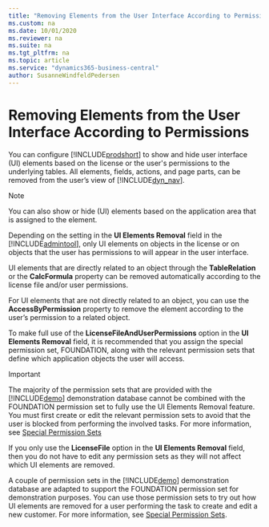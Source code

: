 ```yaml
---
title: "Removing Elements from the User Interface According to Permissions"
ms.custom: na
ms.date: 10/01/2020
ms.reviewer: na
ms.suite: na
ms.tgt_pltfrm: na
ms.topic: article
ms.service: "dynamics365-business-central"
author: SusanneWindfeldPedersen
---
```

# Removing Elements from the User Interface According to Permissions

You can configure [!INCLUDE[prodshort](../developer/includes/prodshort.md)] to show and hide user interface \(UI\) elements based on the license or the user's permissions to the underlying tables. All elements, fields, actions, and page parts, can be removed from the user’s view of [!INCLUDE[dyn_nav](../developer/includes/dyn_nav_md.md)].

> [!Note]
> You can also show or hide \(UI\) elements based on the application area that is assigned to the element.

 Depending on the setting in the **UI Elements Removal** field in the [!INCLUDE[admintool](../developer/includes/admintool.md)], only UI elements on objects in the license or on objects that the user has permissions to will appear in the user interface.  

 UI elements that are directly related to an object through the **TableRelation** or the **CalcFormula** property can be removed automatically according to the license file and/or user permissions.  

 For UI elements that are not directly related to an object, you can use the **AccessByPermission** property to remove the element according to the user’s permission to a related object.  

 To make full use of the **LicenseFileAndUserPermissions** option in the **UI Elements Removal** field, it is recommended that you assign the special permission set, FOUNDATION, along with the relevant permission sets that define which application objects the user will access.  

> [!IMPORTANT]  
> The majority of the permission sets that are provided with the [!INCLUDE[demo](../developer/includes/demo_md.md)] demonstration database cannot be combined with the FOUNDATION permission set to fully use the UI Elements Removal feature. You must first create or edit the relevant permission sets to avoid that the user is blocked from performing the involved tasks. For more information, see [Special Permission Sets](administration-special-permission-sets.md)  
>  
> If you only use the **LicenseFile** option in the **UI Elements Removal** field, then you do not have to edit any permission sets as they will not affect which UI elements are removed.  

A couple of permission sets in the [!INCLUDE[demo](../developer/includes/demo_md.md)] demonstration database are adapted to support the FOUNDATION permission set for demonstration purposes. You can use those permission sets to try out how UI elements are removed for a user performing the task to create and edit a new customer. For more information, see [Special Permission Sets](administration-special-permission-sets.md).  

<!--
The following table describes a sequence of tasks, with links to the topics that describe them. These tasks are listed in the order in which they are generally performed.  

|**To**|**See**|  
|------------|-------------|  
|Configure [!INCLUDE[server](../developer/includes/server.md)] to automatically remove UI elements from the user’s interface if they are on objects that are not in the license or on objects that the user does not have permissions for.|[How to: Specify When UI Elements Are Removed]|  
|Use the **AccessByPermission** property to define which user permissions to a certain object are required before the user can see and access the UI element. This method can be used to remove UI elements without a direct object relation from the user’s interface based on permissions.|[How to: Remove UI Elements Using the AccessByPermission Property]|  
|To experience how UI elements are removed for a user performing the task to create and edit a new customer, create a sample user interface based on two permission sets that are provided with [!INCLUDE[prodshort](../developer/includes/prodshort.md)].|[How to: Try Out the UI Elements Removal Feature Based on Demonstration Permission Sets|  
|Learn about FOUNDATION and other special permission sets.|[Special Permission Sets](administration-special-permission-sets.md)|  
|Modify the existing permission sets to fully support the FOUNDATION permission set.|[How to: Create or Modify Permission Sets]|  
-->
